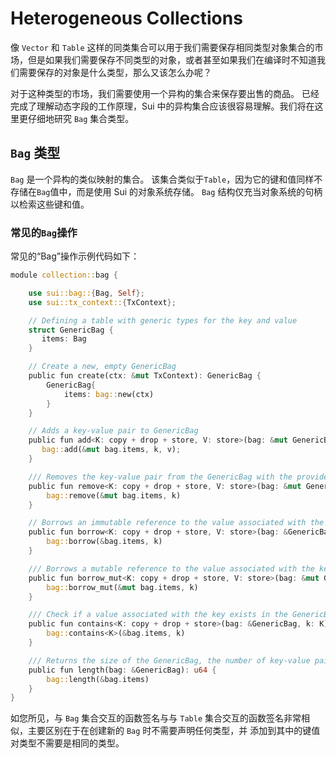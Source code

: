 # Heterogeneous Collections

像 `Vector` 和 `Table` 这样的同类集合可以用于我们需要保存相同类型对象集合的市场，但是如果我们需要保存不同类型的对象，或者甚至如果我们在编译时不知道我们需要保存的对象是什么类型，那么又该怎么办呢？

对于这种类型的市场，我们需要使用一个异构的集合来保存要出售的商品。 已经完成了理解动态字段的工作原理，Sui 中的异构集合应该很容易理解。我们将在这里更仔细地研究 `Bag` 集合类型。

## `Bag` 类型

`Bag` 是一个异构的类似映射的集合。 该集合类似于`Table`，因为它的键和值同样不存储在`Bag`值中，而是使用 Sui 的对象系统存储。 `Bag` 结构仅充当对象系统的句柄以检索这些键和值。

### 常见的`Bag`操作

常见的“Bag”操作示例代码如下：

```rust
module collection::bag {

    use sui::bag::{Bag, Self};
    use sui::tx_context::{TxContext};

    // Defining a table with generic types for the key and value 
    struct GenericBag {
       items: Bag
    }

    // Create a new, empty GenericBag
    public fun create(ctx: &mut TxContext): GenericBag {
        GenericBag{
            items: bag::new(ctx)
        }
    }

    // Adds a key-value pair to GenericBag
    public fun add<K: copy + drop + store, V: store>(bag: &mut GenericBag, k: K, v: V) {
       bag::add(&mut bag.items, k, v);
    }

    /// Removes the key-value pair from the GenericBag with the provided key and returns the value.   
    public fun remove<K: copy + drop + store, V: store>(bag: &mut GenericBag, k: K): V {
        bag::remove(&mut bag.items, k)
    }

    // Borrows an immutable reference to the value associated with the key in GenericBag
    public fun borrow<K: copy + drop + store, V: store>(bag: &GenericBag, k: K): &V {
        bag::borrow(&bag.items, k)
    }

    /// Borrows a mutable reference to the value associated with the key in GenericBag
    public fun borrow_mut<K: copy + drop + store, V: store>(bag: &mut GenericBag, k: K): &mut V {
        bag::borrow_mut(&mut bag.items, k)
    }

    /// Check if a value associated with the key exists in the GenericBag
    public fun contains<K: copy + drop + store>(bag: &GenericBag, k: K): bool {
        bag::contains<K>(&bag.items, k)
    }

    /// Returns the size of the GenericBag, the number of key-value pairs
    public fun length(bag: &GenericBag): u64 {
        bag::length(&bag.items)
    }
}
```

如您所见，与 `Bag` 集合交互的函数签名与与 `Table` 集合交互的函数签名非常相似，主要区别在于在创建新的 `Bag` 时不需要声明任何类型，并 添加到其中的键值对类型不需要是相同的类型。

